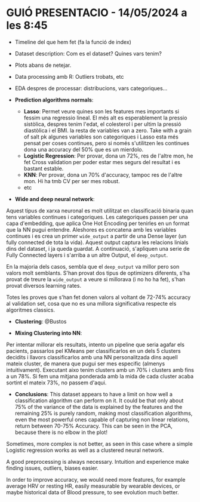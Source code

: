 # GUIÓ PRESENTACIO - 14/05/2024 a les 8:45

- Timeline del que hem fet (fa la funció de index)
- Dataset description: Com es el dataset? Quines vars tenim?
- Plots abans de netejar.
- Data processing amb R: Outliers trobats, etc
- EDA despres de processar: distribucions, vars categoriques...
- **Prediction algorithms normals**:
    * **Lasso**: Permet veure quines son les features mes importants si fessim una regressio lineal. El més alt es esperablement la pressio sistòlica, despres tenim l'edat, el colesterol i per ultim la pressió diastòlica i el BMI. la resta de variables van a zero. Take with a grain of salt pk algunes variables son categoriques i Lasso esta més pensat per coses continues, pero si només s'utilitzen les continues dona una accuracy del 50% que es un mierdolo.
    * **Logistic Regression**: Per provar, dona un 72%, res de l'altre mon, he fet Cross validation per poder estar mes segurs del resultat i es bastant estable.
    * **KNN**: Per provar, dona un 70% d'accuracy, tampoc res de l'altre mon. Hi ha tmb CV per ser mes robust.
    * etc

- **Wide and deep neural network**:

Aquest tipus de xarxa neuronal es molt utilitzat en classificació binaria quan tens variables continues i categoriques. Les categoriques passen per una capa d'embedding, que aplica One Hot Encoding per tenirles en un format que la NN pugui entendre. Aleshores es concatena amb les variables continues i es crea un primer `wide_output` a partir de una Dense layer (un fully connected de tota la vida). Aquest output captura les relacions linials dins del dataset, i ja queda guardat. A continuació, s'apliquen una serie de Fully Connected layers i s'arriba a un altre Output, el `deep_output`.

En la majoria dels casos, sembla que el `deep_output` va millor pero son valors molt semblants. S'han provat dos tipus de optimizers diferents, s'ha provat de treure la `wide_output` a veure si millorava (i no ho ha fet), s'han provat diversos learning rates.

Totes les proves que s'han fet donen valors al voltant de 72-74% accuracy al validation set, cosa que no es una millora significativa respecte els algoritmes classics.

- **Clustering**: @Bustos

- **Mixing Clustering into NN**: 

Per intentar millorar els resultats, intento un pipeline que seria agafar els pacients, passarlos pel KMeans per classificarlos en un dels 5 clusters decidits i llavors classificarlos amb una NN personalitzada dins aquell mateix cluster, de manera que pugui ser mes especific (almenys intuitivament). Executant aixo tenim clusters amb un 70% i clusters amb fins a un 78%. Si fem una mitjana ponderada amb la mida de cada cluster acaba sortint el mateix 73%, no passem d'aqui.

- **Conclusions**:
This dataset appears to have a limit on how well a classification algorithm can perform on it. It could be that only about 75% of the variance of the data is explained by the features and the remaining 25% is purely random, making most classification algorithms, even the most powerful ones capable of capturing non linear relations, return between 70-75% Accuracy. This can be seen in the PCA, because there is no elbow in the plot!

Sometimes, more complex is not better, as seen in this case where a simple Logistic regression works as well as a clustered neural network.

A good preprocessing is always necessary. Intuition and experience make finding issues, outliers, biases easier.

In order to improve accuracy, we would need more features, for example average HRV or resting HR, easily measurable by wearable devices, or maybe historical data of Blood pressure, to see evolution much better.
